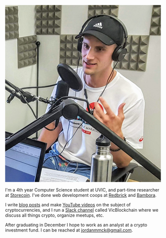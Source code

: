 <img src="/public/images/podcast_1_close.jpg" id="headshot" alt="headshot"/>

I'm a 4th year Computer Science student at UVIC, and part-time researcher at [Storecoin](http://storeco.in/).
I've done web development coops at [Redbrick](https://rdbrck.com/) and [Bambora](https://www.bambora.com/en/us/).

I write [blog posts](https://medium.com/@jordanmmck) and make [YouTube videos](https://www.youtube.com/user/Brock34Landers) on the subject of cryptocurrencies, and I run a [Slack channel](https://vicblockchain.now.sh/) called VicBlockchain where we discuss all things crypto, organize meetups, etc.

After graduating in December I hope to work as an analyst at a crypto investment fund.
I can be reached at [jordanmmck@gmail.com](mailto:jordanmmck@gmail.com).

